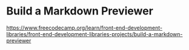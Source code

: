 # Build a Markdown Previewer

<https://www.freecodecamp.org/learn/front-end-development-libraries/front-end-development-libraries-projects/build-a-markdown-previewer>
